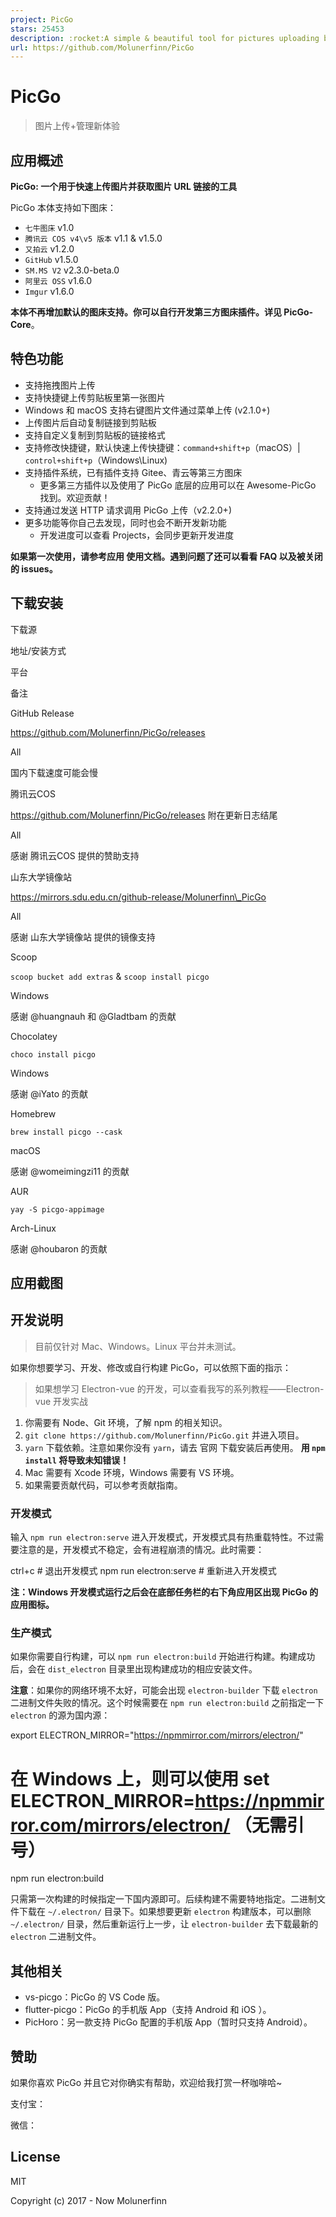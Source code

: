 ```yaml
---
project: PicGo
stars: 25453
description: :rocket:A simple & beautiful tool for pictures uploading built by vue-cli-electron-builder
url: https://github.com/Molunerfinn/PicGo
---
```


PicGo
=====

> 图片上传+管理新体验

应用概述
----

**PicGo: 一个用于快速上传图片并获取图片 URL 链接的工具**

PicGo 本体支持如下图床：

-   `七牛图床` v1.0
-   `腾讯云 COS v4\v5 版本` v1.1 & v1.5.0
-   `又拍云` v1.2.0
-   `GitHub` v1.5.0
-   `SM.MS V2` v2.3.0-beta.0
-   `阿里云 OSS` v1.6.0
-   `Imgur` v1.6.0

**本体不再增加默认的图床支持。你可以自行开发第三方图床插件。详见 PicGo-Core**。

特色功能
----

-   支持拖拽图片上传
-   支持快捷键上传剪贴板里第一张图片
-   Windows 和 macOS 支持右键图片文件通过菜单上传 (v2.1.0+)
-   上传图片后自动复制链接到剪贴板
-   支持自定义复制到剪贴板的链接格式
-   支持修改快捷键，默认快速上传快捷键：`command+shift+p`（macOS）| `control+shift+p`（Windows\\Linux)
-   支持插件系统，已有插件支持 Gitee、青云等第三方图床
    -   更多第三方插件以及使用了 PicGo 底层的应用可以在 Awesome-PicGo 找到。欢迎贡献！
-   支持通过发送 HTTP 请求调用 PicGo 上传（v2.2.0+)
-   更多功能等你自己去发现，同时也会不断开发新功能
    -   开发进度可以查看 Projects，会同步更新开发进度

**如果第一次使用，请参考应用 使用文档。遇到问题了还可以看看 FAQ 以及被关闭的 issues。**

下载安装
----

下载源

地址/安装方式

平台

备注

GitHub Release

https://github.com/Molunerfinn/PicGo/releases

All

国内下载速度可能会慢

腾讯云COS

https://github.com/Molunerfinn/PicGo/releases 附在更新日志结尾

All

感谢 腾讯云COS 提供的赞助支持

山东大学镜像站

https://mirrors.sdu.edu.cn/github-release/Molunerfinn\_PicGo

All

感谢 山东大学镜像站 提供的镜像支持

Scoop

`scoop bucket add extras` & `scoop install picgo`

Windows

感谢 @huangnauh 和 @Gladtbam 的贡献

Chocolatey

`choco install picgo`

Windows

感谢 @iYato 的贡献

Homebrew

`brew install picgo --cask`

macOS

感谢 @womeimingzi11 的贡献

AUR

`yay -S picgo-appimage`

Arch-Linux

感谢 @houbaron 的贡献

应用截图
----

开发说明
----

> 目前仅针对 Mac、Windows。Linux 平台并未测试。

如果你想要学习、开发、修改或自行构建 PicGo，可以依照下面的指示：

> 如果想学习 Electron-vue 的开发，可以查看我写的系列教程——Electron-vue 开发实战

1.  你需要有 Node、Git 环境，了解 npm 的相关知识。
2.  `git clone https://github.com/Molunerfinn/PicGo.git` 并进入项目。
3.  `yarn` 下载依赖。注意如果你没有 `yarn`，请去 官网 下载安装后再使用。 **用 `npm install` 将导致未知错误！**
4.  Mac 需要有 Xcode 环境，Windows 需要有 VS 环境。
5.  如果需要贡献代码，可以参考贡献指南。

### 开发模式

输入 `npm run electron:serve` 进入开发模式，开发模式具有热重载特性。不过需要注意的是，开发模式不稳定，会有进程崩溃的情况。此时需要：

ctrl+c # 退出开发模式
npm run electron:serve # 重新进入开发模式

**注：Windows 开发模式运行之后会在底部任务栏的右下角应用区出现 PicGo 的应用图标。**

### 生产模式

如果你需要自行构建，可以 `npm run electron:build` 开始进行构建。构建成功后，会在 `dist_electron` 目录里出现构建成功的相应安装文件。

**注意**：如果你的网络环境不太好，可能会出现 `electron-builder` 下载 `electron` 二进制文件失败的情况。这个时候需要在 `npm run electron:build` 之前指定一下 `electron` 的源为国内源：

export ELECTRON\_MIRROR="https://npmmirror.com/mirrors/electron/"
# 在 Windows 上，则可以使用 set ELECTRON\_MIRROR=https://npmmirror.com/mirrors/electron/ （无需引号）
npm run electron:build

只需第一次构建的时候指定一下国内源即可。后续构建不需要特地指定。二进制文件下载在 `~/.electron/` 目录下。如果想要更新 `electron` 构建版本，可以删除 `~/.electron/` 目录，然后重新运行上一步，让 `electron-builder` 去下载最新的 `electron` 二进制文件。

其他相关
----

-   vs-picgo：PicGo 的 VS Code 版。
-   flutter-picgo：PicGo 的手机版 App（支持 Android 和 iOS ）。
-   PicHoro：另一款支持 PicGo 配置的手机版 App（暂时只支持 Android）。

赞助
--

如果你喜欢 PicGo 并且它对你确实有帮助，欢迎给我打赏一杯咖啡哈~

支付宝：

微信：

License
-------

MIT

Copyright (c) 2017 - Now Molunerfinn
